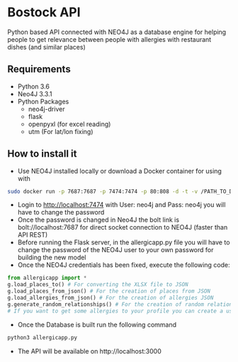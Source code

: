 # Bostock API

Python based API connected with NEO4J as a database engine
for helping people to get relevance between people with allergies
with restaurant dishes (and similar places)

## Requirements
- Python 3.6
- Neo4J 3.3.1
- Python Packages
    - neo4j-driver
    - flask
    - openpyxl (for excel reading)
    - utm (For lat/lon fixing)

## How to install it

- Use NEO4J installed locally or download a Docker
container for using with
```bash
sudo docker run -p 7687:7687 -p 7474:7474 -p 80:808 -d -t -v /PATH_TO_DATABASE_FOLDER/YOUR_DATABASE_FOLDER:/var/lib/neo4j/data/databases/graph.db jasonjimnz/neo4j-community
```

 - Login to [http://localhost:7474](http://localhost:7474) with User: neo4j and Pass: neo4j
 you will have to change the password
 - Once the password is changed in Neo4J the bolt link is bolt://localhost:7687 for
 direct socket connection to NEO4J (faster than API REST)
 - Before running the Flask server, in the allergicapp.py file you will
 have to change the password of the NEO4J user to your own password for
 building the new model
 - Once the NEO4J credentials has been fixed, execute the following code:
 ```python
 from allergicapp import *
 g.load_places_to() # For converting the XLSX file to JSON
 g.load_places_from_json() # For the creation of places from JSON
 g.load_allergies_from_json() # For the creation of allergies JSON
 g.generate_random_relationships() # For the creation of random relationships between Allergies and Locations
 # If you want to get some allergies to your profile you can create a user and then link some Allergies to them
 ```

 - Once the Database is built run the following command
 ```bash
 python3 allergicapp.py
 ```

 - The API will be available on http://localhost:3000